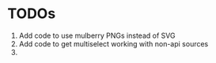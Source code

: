 # TODOs
1. Add code to use mulberry PNGs instead of SVG
1. Add code to get multiselect working with non-api sources
2. 